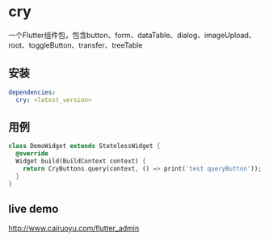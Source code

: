 # cry
一个Flutter组件包，包含button、form、dataTable、dialog、imageUpload、root、toggleButton、transfer、treeTable

## 安装
```yaml
dependencies:
  cry: <latest_version>
```

## 用例
```dart
class DemoWidget extends StatelessWidget {
  @override
  Widget build(BuildContext context) {
    return CryButtons.query(context, () => print('test queryButton'));
  }
}
```

## live demo
http://www.cairuoyu.com/flutter_admin



